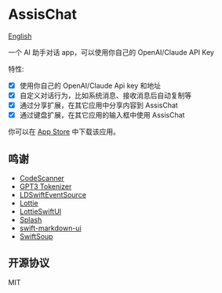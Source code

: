 # AssisChat

[English](./README.md)

一个 AI 助手对话 app，可以使用你自己的 OpenAI/Claude API Key

特性:

- [x] 使用你自己的 OpenAI/Claude Api key 和地址
- [x] 自定义对话行为，比如系统消息、接收消息后自动复制等
- [x] 通过分享扩展，在其它应用中分享内容到 AssisChat
- [x] 通过键盘扩展，在其它应用的输入框中使用 AssisChat

你可以在 [App Store](https://apps.apple.com/us/app/assischat-ai-assistant-chat/id6446092669) 中下载该应用。

## 鸣谢

- [CodeScanner](https://github.com/twostraws/CodeScanner)
- [GPT3 Tokenizer](https://github.com/aespinilla/GPT3-Tokenizer)
- [LDSwiftEventSource](https://github.com/launchdarkly/swift-eventsource)
- [Lottie](https://github.com/airbnb/lottie-ios)
- [LottieSwiftUI](https://github.com/LukasHromadnik/Lottie-SwiftUI)
- [Splash](https://github.com/JohnSundell/Splash)
- [swift-markdown-ui](https://github.com/gonzalezreal/MarkdownUI)
- [SwiftSoup](https://github.com/scinfu/SwiftSoup)

## 开源协议

MIT

